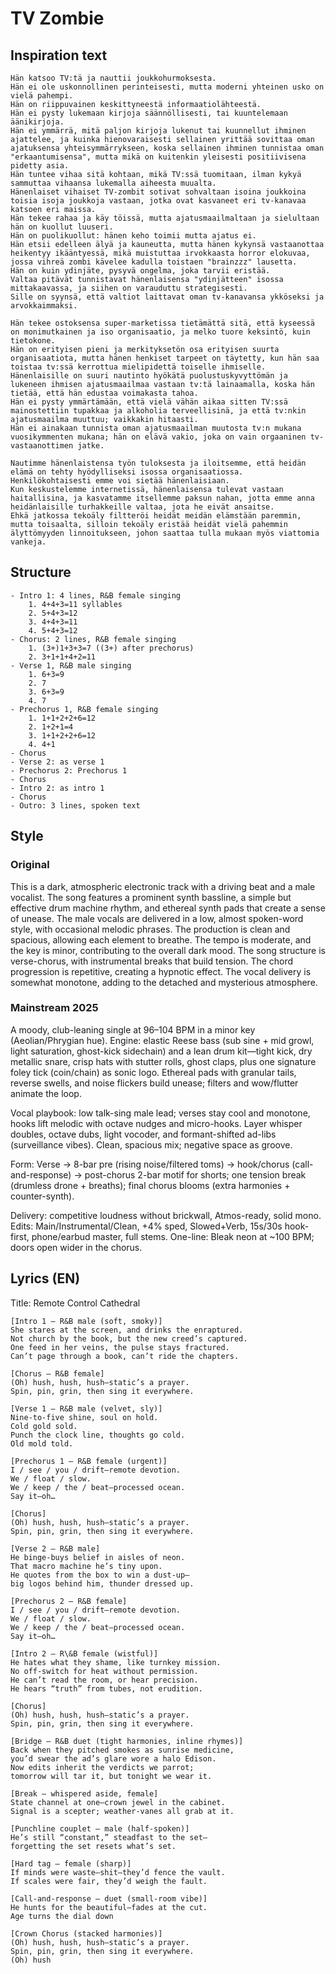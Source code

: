 # TV Zombie

## Inspiration text
```
Hän katsoo TV:tä ja nauttii joukkohurmoksesta.
Hän ei ole uskonnollinen perinteisesti, mutta moderni yhteinen usko on vielä pahempi.
Hän on riippuvainen keskittyneestä informaatiolähteestä.
Hän ei pysty lukemaan kirjoja säännöllisesti, tai kuuntelemaan äänikirjoja.
Hän ei ymmärrä, mitä paljon kirjoja lukenut tai kuunnellut ihminen ajattelee, ja kuinka hienovaraisesti sellainen yrittää sovittaa oman ajatuksensa yhteisymmärrykseen, koska sellainen ihminen tunnistaa oman "erkaantumisensa", mutta mikä on kuitenkin yleisesti positiivisena pidetty asia.
Hän tuntee vihaa sitä kohtaan, mikä TV:ssä tuomitaan, ilman kykyä sammuttaa vihaansa lukemalla aiheesta muualta.
Hänenlaiset vihaiset TV-zombit sotivat sohvaltaan isoina joukkoina toisia isoja joukkoja vastaan, jotka ovat kasvaneet eri tv-kanavaa katsoen eri maissa.
Hän tekee rahaa ja käy töissä, mutta ajatusmaailmaltaan ja sielultaan hän on kuollut luuseri.
Hän on puolikuollut: hänen keho toimii mutta ajatus ei.
Hän etsii edelleen älyä ja kauneutta, mutta hänen kykynsä vastaanottaa heikentyy ikääntyessä, mikä muistuttaa irvokkaasta horror elokuvaa, jossa vihreä zombi kävelee kadulla toistaen "brainzzz" lausetta.
Hän on kuin ydinjäte, pysyvä ongelma, joka tarvii eristää.
Valtaa pitävät tunnistavat hänenlaisensa "ydinjätteen" isossa mittakaavassa, ja siihen on varauduttu strategisesti.
Sille on syynsä, että valtiot laittavat oman tv-kanavansa ykköseksi ja arvokkaimmaksi.

Hän tekee ostoksensa super-marketissa tietämättä sitä, että kyseessä on monimutkainen ja iso organisaatio, ja melko tuore keksintö, kuin tietokone.
Hän on erityisen pieni ja merkityksetön osa erityisen suurta organisaatiota, mutta hänen henkiset tarpeet on täytetty, kun hän saa toistaa tv:ssä kerrottua mielipidettä toiselle ihmiselle.
Hänenlaisille on suuri nautinto hyökätä puolustuskyvyttömän ja lukeneen ihmisen ajatusmaailmaa vastaan tv:tä lainaamalla, koska hän tietää, että hän edustaa voimakasta tahoa.
Hän ei pysty ymmärtämään, että vielä vähän aikaa sitten TV:ssä mainostettiin tupakkaa ja alkoholia terveellisinä, ja että tv:nkin ajatusmaailma muuttuu; vaikkakin hitaasti.
Hän ei ainakaan tunnista oman ajatusmaailman muutosta tv:n mukana vuosikymmenten mukana; hän on elävä vakio, joka on vain orgaaninen tv-vastaanottimen jatke.

Nautimme hänenlaistensa työn tuloksesta ja iloitsemme, että heidän elämä on tehty hyödylliseksi isossa organisaatiossa.
Henkilökohtaisesti emme voi sietää hänenlaisiaan.
Kun keskustelemme internetissä, hänenlaisensa tulevat vastaan haitallisina, ja kasvatamme itsellemme paksun nahan, jotta emme anna heidänlaisille turhakkeille valtaa, jota he eivät ansaitse.
Ehkä jatkossa tekoäly filtteröi heidät meidän elämstään paremmin, mutta toisaalta, silloin tekoäly eristää heidät vielä pahemmin älyttömyyden linnoitukseen, johon saattaa tulla mukaan myös viattomia vankeja.
```

## Structure
```
- Intro 1: 4 lines, R&B female singing
	1. 4+4+3=11 syllables
	2. 5+4+3=12
	3. 4+4+3=11
	4. 5+4+3=12
- Chorus: 2 lines, R&B female singing
	1. (3+)1+3+3=7 ((3+) after prechorus)
	2. 3+1+1+4+2=11
- Verse 1, R&B male singing
	1. 6+3=9
	2. 7
	3. 6+3=9
	4. 7
- Prechorus 1, R&B female singing
	1. 1+1+2+2+6=12
	2. 1+2+1=4
	3. 1+1+2+2+6=12
	4. 4+1
- Chorus
- Verse 2: as verse 1
- Prechorus 2: Prechorus 1
- Chorus
- Intro 2: as intro 1
- Chorus
- Outro: 3 lines, spoken text
```

## Style
### Original
This is a dark, atmospheric electronic track with a driving beat and a male vocalist. The song features a prominent synth bassline, a simple but effective drum machine rhythm, and ethereal synth pads that create a sense of unease. The male vocals are delivered in a low, almost spoken-word style, with occasional melodic phrases. The production is clean and spacious, allowing each element to breathe. The tempo is moderate, and the key is minor, contributing to the overall dark mood. The song structure is verse-chorus, with instrumental breaks that build tension. The chord progression is repetitive, creating a hypnotic effect. The vocal delivery is somewhat monotone, adding to the detached and mysterious atmosphere.

### Mainstream 2025
A moody, club-leaning single at 96–104 BPM in a minor key (Aeolian/Phrygian hue). Engine: elastic Reese bass (sub sine + mid growl, light saturation, ghost-kick sidechain) and a lean drum kit—tight kick, dry metallic snare, crisp hats with stutter rolls, ghost claps, plus one signature foley tick (coin/chain) as sonic logo. Ethereal pads with granular tails, reverse swells, and noise flickers build unease; filters and wow/flutter animate the loop.

Vocal playbook: low talk-sing male lead; verses stay cool and monotone, hooks lift melodic with octave nudges and micro-hooks. Layer whisper doubles, octave dubs, light vocoder, and formant-shifted ad-libs (surveillance vibes). Clean, spacious mix; negative space as groove.

Form: Verse → 8-bar pre (rising noise/filtered toms) → hook/chorus (call-and-response) → post-chorus 2-bar motif for shorts; one tension break (drumless drone + breaths); final chorus blooms (extra harmonies + counter-synth).

Delivery: competitive loudness without brickwall, Atmos-ready, solid mono. Edits: Main/Instrumental/Clean, +4% sped, Slowed+Verb, 15s/30s hook-first, phone/earbud master, full stems. One-line: Bleak neon at ~100 BPM; doors open wider in the chorus.

## Lyrics (EN)
Title: Remote Control Cathedral
```
[Intro 1 — R&B male (soft, smoky)]
She stares at the screen, and drinks the enraptured.
Not church by the book, but the new creed’s captured.
One feed in her veins, the pulse stays fractured.
Can’t page through a book, can’t ride the chapters.

[Chorus — R&B female]
(Oh) hush, hush, hush—static’s a prayer.
Spin, pin, grin, then sing it everywhere.

[Verse 1 — R&B male (velvet, sly)]
Nine-to-five shine, soul on hold.
Cold gold sold.
Punch the clock line, thoughts go cold.
Old mold told.

[Prechorus 1 — R&B female (urgent)]
I / see / you / drift—remote devotion.
We / float / slow.
We / keep / the / beat—processed ocean.
Say it—oh…

[Chorus]
(Oh) hush, hush, hush—static’s a prayer.
Spin, pin, grin, then sing it everywhere.

[Verse 2 — R&B male]
He binge-buys belief in aisles of neon.
That macro machine he’s tiny upon.
He quotes from the box to win a dust-up—
big logos behind him, thunder dressed up.

[Prechorus 2 — R&B female]
I / see / you / drift—remote devotion.
We / float / slow.
We / keep / the / beat—processed ocean.
Say it—oh…

[Intro 2 — R\&B female (wistful)]
He hates what they shame, like turnkey mission.
No off-switch for heat without permission.
He can’t read the room, or hear precision.
He hears “truth” from tubes, not erudition.

[Chorus]
(Oh) hush, hush, hush—static’s a prayer.
Spin, pin, grin, then sing it everywhere.

[Bridge — R&B duet (tight harmonies, inline rhymes)]
Back when they pitched smokes as sunrise medicine,
you’d swear the ad’s glare wore a halo Edison.
Now edits inherit the verdicts we parrot;
tomorrow will tar it, but tonight we wear it.

[Break — whispered aside, female]
State channel at one—crown jewel in the cabinet.
Signal is a scepter; weather-vanes all grab at it.

[Punchline couplet — male (half-spoken)]
He’s still “constant,” steadfast to the set—
forgetting the set resets what’s set.

[Hard tag — female (sharp)]
If minds were waste—shit—they’d fence the vault.
If scales were fair, they’d weigh the fault.

[Call-and-response — duet (small-room vibe)]
He hunts for the beautiful—fades at the cut.
Age turns the dial down

[Crown Chorus (stacked harmonies)]
(Oh) hush, hush, hush—static’s a prayer.
Spin, pin, grin, then sing it everywhere.
(Oh) hush
```

